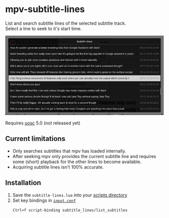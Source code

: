 # mpv-subtitle-lines
List and search subtitle lines of the selected subtitle track.  
Select a line to seek to it's start time.

![screenshot](preview.jpg)

Requires [uosc](https://github.com/tomasklaen/uosc) 5.0 (not released yet)

## Current limitations

* Only searches subtitles that mpv has loaded internally.
* After seeking mpv only provides the current subtitle line and requires some (short) playback for the other lines to become available.
* Acquiring subtitle lines isn't 100% accurate.

## Installation
1. Save the `subtitle-lines.lua` into your [scripts directory](https://mpv.io/manual/stable/#script-location)
2. Set key bindings in [`input.conf`](https://mpv.io/manual/stable/#input-conf)
    ```
    Ctrl+f script-binding subtitle_lines/list_subtitles
    ```